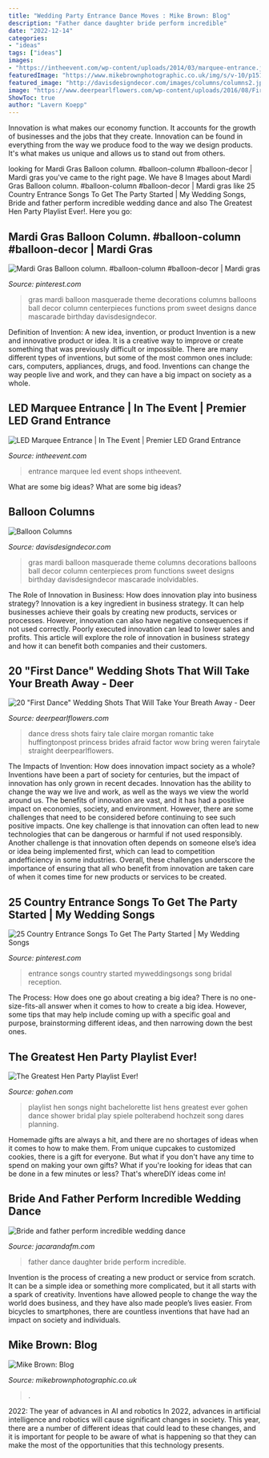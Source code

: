 ```yaml
---
title: "Wedding Party Entrance Dance Moves : Mike Brown: Blog"
description: "Father dance daughter bride perform incredible"
date: "2022-12-14"
categories:
- "ideas"
tags: ["ideas"]
images:
- "https://intheevent.com/wp-content/uploads/2014/03/marquee-entrance.jpg"
featuredImage: "https://www.mikebrownphotographic.co.uk/img/s/v-10/p1519008961-3.jpg"
featured_image: "http://davisdesigndecor.com/images/columns/columns2.jpg"
image: "https://www.deerpearlflowers.com/wp-content/uploads/2016/08/First-Dance-Wedding-Shots-16.jpg"
ShowToc: true
author: "Lavern Koepp"
---
```



Innovation is what makes our economy function. It accounts for the growth of businesses and the jobs that they create. Innovation can be found in everything from the way we produce food to the way we design products. It's what makes us unique and allows us to stand out from others.

	

		
looking for Mardi Gras Balloon column. #balloon-column #balloon-decor | Mardi gras you've came to the right page. We have 8 Images about Mardi Gras Balloon column. #balloon-column #balloon-decor | Mardi gras like 25 Country Entrance Songs To Get The Party Started | My Wedding Songs, Bride and father perform incredible wedding dance and also The Greatest Hen Party Playlist Ever!. Here you go:
		
    
## Mardi Gras Balloon Column. #balloon-column #balloon-decor | Mardi Gras

<img loading=lazy src="https://i.pinimg.com/736x/a5/2d/59/a52d59f0157a7d1b27acce36919aefa1.jpg" onerror="this.onerror=null;this.src='https://tse1.mm.bing.net/th?id=OIP.Ma5ZCMCenQvAIHmYS6UyAgHaJz&amp;pid=15.1';" alt="Mardi Gras Balloon column. #balloon-column #balloon-decor | Mardi gras">

_Source: pinterest.com_

>gras mardi balloon masquerade theme decorations columns balloons ball decor column centerpieces functions prom sweet designs dance mascarade birthday davisdesigndecor. 

	

Definition of Invention: A new idea, invention, or product
Invention is a new and innovative product or idea. It is a creative way to improve or create something that was previously difficult or impossible. There are many different types of inventions, but some of the most common ones include: cars, computers, appliances, drugs, and food. Inventions can change the way people live and work, and they can have a big impact on society as a whole.

    
## LED Marquee Entrance | In The Event | Premier LED Grand Entrance

<img loading=lazy src="https://intheevent.com/wp-content/uploads/2014/03/marquee-entrance.jpg" onerror="this.onerror=null;this.src='https://tse3.mm.bing.net/th?id=OIP.tpw43baJg64sqKsyZ4gu1AHaJ4&amp;pid=15.1';" alt="LED Marquee Entrance | In The Event | Premier LED Grand Entrance">

_Source: intheevent.com_

>entrance marquee led event shops intheevent. 

	

What are some big ideas?
What are some big ideas?

    
## Balloon Columns

<img loading=lazy src="http://davisdesigndecor.com/images/columns/columns2.jpg" onerror="this.onerror=null;this.src='https://tse3.mm.bing.net/th?id=OIP.dyvfsejfYLqcSlCZVepjNQHaJz&amp;pid=15.1';" alt="Balloon Columns">

_Source: davisdesigndecor.com_

>gras mardi balloon masquerade theme columns decorations balloons ball decor column centerpieces prom functions sweet designs birthday davisdesigndecor mascarade inolvidables. 

	

The Role of Innovation in Business: How does innovation play into business strategy?
Innovation is a key ingredient in business strategy. It can help businesses achieve their goals by creating new products, services or processes. However, innovation can also have negative consequences if not used correctly. Poorly executed innovation can lead to lower sales and profits. This article will explore the role of innovation in business strategy and how it can benefit both companies and their customers.

    
## 20 &quot;First Dance&quot; Wedding Shots That Will Take Your Breath Away - Deer

<img loading=lazy src="https://www.deerpearlflowers.com/wp-content/uploads/2016/08/First-Dance-Wedding-Shots-16.jpg" onerror="this.onerror=null;this.src='https://tse3.mm.bing.net/th?id=OIP.2RWMdnZZJtxeNlffwknajAHaLH&amp;pid=15.1';" alt="20 &quot;First Dance&quot; Wedding Shots That Will Take Your Breath Away - Deer">

_Source: deerpearlflowers.com_

>dance dress shots fairy tale claire morgan romantic take huffingtonpost princess brides afraid factor wow bring weren fairytale straight deerpearlflowers. 

	

The Impacts of Invention: How does innovation impact society as a whole?
Inventions have been a part of society for centuries, but the impact of innovation has only grown in recent decades. Innovation has the ability to change the way we live and work, as well as the ways we view the world around us. The benefits of innovation are vast, and it has had a positive impact on economies, society, and environment. However, there are some challenges that need to be considered before continuing to see such positive impacts. One key challenge is that innovation can often lead to new technologies that can be dangerous or harmful if not used responsibly. Another challenge is that innovation often depends on someone else’s idea or idea being implemented first, which can lead to competition andefficiency in some industries. Overall, these challenges underscore the importance of ensuring that all who benefit from innovation are taken care of when it comes time for new products or services to be created.

    
## 25 Country Entrance Songs To Get The Party Started | My Wedding Songs

<img loading=lazy src="https://i.pinimg.com/736x/06/c9/b1/06c9b153ada9bf65482f9de83c5635b3.jpg" onerror="this.onerror=null;this.src='https://tse4.mm.bing.net/th?id=OIP.QfGHoGBLheXYacg7B8iOWwHaLH&amp;pid=15.1';" alt="25 Country Entrance Songs To Get The Party Started | My Wedding Songs">

_Source: pinterest.com_

>entrance songs country started myweddingsongs song bridal reception. 

	

The Process: How does one go about creating a big idea?
There is no one-size-fits-all answer when it comes to how to create a big idea. However, some tips that may help include coming up with a specific goal and purpose, brainstorming different ideas, and then narrowing down the best ones.

    
## The Greatest Hen Party Playlist Ever!

<img loading=lazy src="http://www.gohen.com/imgs/planning-tips/hen-party-playlist-songs.jpg" onerror="this.onerror=null;this.src='https://tse1.mm.bing.net/th?id=OIP.Gnw3zzX2sVt1qnkv6ceAyAHaQv&amp;pid=15.1';" alt="The Greatest Hen Party Playlist Ever!">

_Source: gohen.com_

>playlist hen songs night bachelorette list hens greatest ever gohen dance shower bridal play spiele polterabend hochzeit song dares planning. 

	

Homemade gifts are always a hit, and there are no shortages of ideas when it comes to how to make them. From unique cupcakes to customized cookies, there is a gift for everyone. But what if you don't have any time to spend on making your own gifts? What if you're looking for ideas that can be done in a few minutes or less? That's whereDIY ideas come in!

    
## Bride And Father Perform Incredible Wedding Dance

<img loading=lazy src="https://turntable.kagiso.io/images/father-daughter_wedding_dance.width-800.jpg" onerror="this.onerror=null;this.src='https://tse1.mm.bing.net/th?id=OIP.ikx4hSzoh1Hn9pYoiJBuOgHaFb&amp;pid=15.1';" alt="Bride and father perform incredible wedding dance">

_Source: jacarandafm.com_

>father dance daughter bride perform incredible. 

	

Invention is the process of creating a new product or service from scratch. It can be a simple idea or something more complicated, but it all starts with a spark of creativity. Inventions have allowed people to change the way the world does business, and they have also made people’s lives easier. From bicycles to smartphones, there are countless inventions that have had an impact on society and individuals.

    
## Mike Brown: Blog

<img loading=lazy src="https://www.mikebrownphotographic.co.uk/img/s/v-10/p1519008961-3.jpg" onerror="this.onerror=null;this.src='https://tse2.mm.bing.net/th?id=OIP.4IsPuntkWZIxbKFLiKSVxgAAAA&amp;pid=15.1';" alt="Mike Brown: Blog">

_Source: mikebrownphotographic.co.uk_

>. 

	

2022: The year of advances in AI and robotics
In 2022, advances in artificial intelligence and robotics will cause significant changes in society. This year, there are a number of different ideas that could lead to these changes, and it is important for people to be aware of what is happening so that they can make the most of the opportunities that this technology presents.

